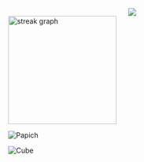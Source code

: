 <center>
    <a href="https://github.com/arspaper">
        <img src="https://github-stats-alpha.vercel.app/api?username=arspaper&cc=000&tc=fff&ic=fff&bc=000">
    </a>
</center>


<div align="left">
  <img src="https://streak-stats.demolab.com?user=arspaper&locale=en&mode=daily&theme=dark&hide_border=false&border_radius=5&order=3" height="220" alt="streak graph"  />
</div>

<p align="left">
  <img src="https://media.giphy.com/media/v1.Y2lkPTc5MGI3NjExaXV1NTFucTRidHE3MmF6cGltams3N3RvbThkNDQ2cW92NW5iZTNtdiZlcD12MV9pbnRlcm5hbF9naWZfYnlfaWQmY3Q9Zw/OZWmi2LAtArmho3uqk/giphy.gif" alt="Papich"/>
</p>

<p align="left">
  <img src="https://media4.giphy.com/media/ReDLLlU9fDqmI/giphy.gif?cid=6c09b9529g1d6tjymn0d2j9pe70sefhsv7976rin1gehjzco&ep=v1_internal_gif_by_id&rid=giphy.gif&ct=g" alt="Cube"/>
</p>
